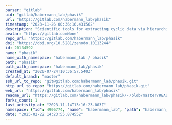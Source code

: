 ```yaml
---
parser: "gitlab"
uid: "gitlab/habermann_lab/phasik"
url: "https://gitlab.com/habermann_lab/phasik"
timestamp: "2023-11-26 00:36:16.431562"
description: "Scientific tools for extracting cyclic data via hierarchical clustering"
avatar: "https://gitlab.comNone"
repo_url: "https://gitlab.com/habermann_lab/phasik"
doi: "https://doi.org/10.5281/zenodo.10113244"
id: 20134592
name: "phasik"
name_with_namespace: "habermann_lab / phasik"
path: "phasik"
path_with_namespace: "habermann_lab/phasik"
created_at: "2020-07-24T10:36:57.540Z"
default_branch: "master"
ssh_url_to_repo: "git@gitlab.com:habermann_lab/phasik.git"
http_url_to_repo: "https://gitlab.com/habermann_lab/phasik.git"
web_url: "https://gitlab.com/habermann_lab/phasik"
readme_url: "https://gitlab.com/habermann_lab/phasik/-/blob/master/README.md"
forks_count: 1
last_activity_at: "2023-11-14T13:16:23.003Z"
namespace: {"id": 4906774, "name": "habermann_lab", "path": "habermann_lab", "kind": "group", "full_path": "habermann_lab", "parent_id": null, "avatar_url": null, "web_url": "https://gitlab.com/groups/habermann_lab"}
date: "2025-02-22 14:23:55.874552"
---
```

